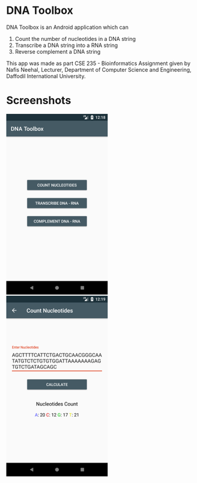 # DNA Toolbox
DNA Toolbox is an Android application which can
1. Count the number of nucleotides in a DNA string
2. Transcribe a DNA string into a RNA string
3. Reverse complement a DNA string

This app was made as part CSE 235 - Bioinformatics Assignment given by Nafis Neehal, Lecturer, Department of Computer Science and Engineering, Daffodil International University.

# Screenshots
<img src="https://github.com/musfiqus/dna-toolbox/raw/master/screenshots/shot1.png" width="270" height="480"><br/>
<img src="https://github.com/musfiqus/dna-toolbox/raw/master/screenshots/shot2.png" width="270" height="480">


